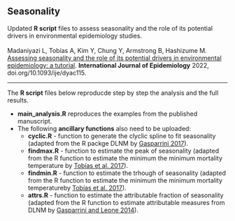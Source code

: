 ## Seasonality
Updated **R script** files to assess seasonality and the role of its potential drivers in environmental epidemiology studies.
<br>
<br>
Madaniyazi L, Tobías A, Kim Y, Chung Y, Armstrong B, Hashizume M. <a href="https://academic.oup.com/ije/advance-article/doi/10.1093/ije/dyac115/6593248" target="_blank">Assessing seasonality and the role of its potential drivers in environmental epidemiology: a tutorial</a>. <b>International Journal of Epidemiology</b> 2022, doi.org/10.1093/ije/dyac115.

---

The **R script** files below reproducde step by step the analysis and the full results. 
<br>
* **main_analysis.R** reproduces the examples from the published manuscript. 
* The following **ancillary functions** also need to be uploaded: 
    * **cyclic.R** - function to generate the clyclic spline to fit seasonality (adapted from the R packge DLNM by <a href="https://pubmed.ncbi.nlm.nih.gov/22003319/" target="_blank">Gasparrini 2017</a>).  
    * **findmax.R** - function to estimate the peak of seasonality (adapted from the R function to estimate the minimum the minimum mortality temperature by <a href="https://pubmed.ncbi.nlm.nih.gov/27748681/" target="_blank">Tobías et al. 2017</a>). 
    * **findmin.R** - function to estimate the trhough of seasonality (adapted from the R function to estimate the minimum the minimum mortality temperatureby <a href="https://pubmed.ncbi.nlm.nih.gov/27748681/" target="_blank">Tobías et al. 2017</a>). 
    * **attrs.R** - function to estimate the attributable fraction of seasonality (adapted from the R function to estimate attributable measures from DLNM by <a href="https://pubmed.ncbi.nlm.nih.gov/24758509/" target="_blank">Gasparrini and Leone 2014</a>). 
